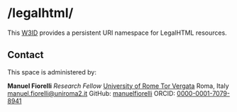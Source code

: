 # /legalhtml/
This [W3ID](https://w3id.org) provides a persistent URI namespace for LegalHTML resources.

## Contact
This space is administered by:

**Manuel Fiorelli**
*Research Fellow*
[University of Rome Tor Vergata](https://web.uniroma2.it/)
Roma, Italy
<manuel.fiorelli@uniroma2.it>
GitHub: [manuelfiorelli](https://github.com/manuelfiorelli)
ORCID: [0000-0001-7079-8941](https://orcid.org/0000-0001-7079-8941)
